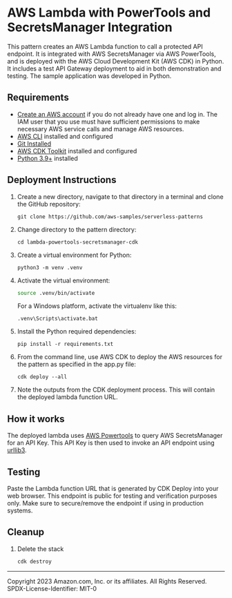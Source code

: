 # AWS Lambda with PowerTools and SecretsManager Integration

This pattern creates an AWS Lambda function to call a protected API endpoint. It is integrated with AWS SecretsManager via AWS PowerTools, and is deployed with the AWS Cloud Development Kit (AWS CDK) in Python. It includes a test API Gateway deployment to aid in both demonstration and testing. The sample application was developed in Python.

## Requirements

* [Create an AWS account](https://portal.aws.amazon.com/gp/aws/developer/registration/index.html) if you do not already have one and log in. The IAM user that you use must have sufficient permissions to make necessary AWS service calls and manage AWS resources.
* [AWS CLI](https://docs.aws.amazon.com/cli/latest/userguide/install-cliv2.html) installed and configured
* [Git Installed](https://git-scm.com/book/en/v2/Getting-Started-Installing-Git)
* [AWS CDK Toolkit](https://docs.aws.amazon.com/cdk/latest/guide/cli.html) installed and configured
* [Python 3.9+](https://www.python.org/downloads/) installed

## Deployment Instructions

1. Create a new directory, navigate to that directory in a terminal and clone the GitHub repository:
    ```
    git clone https://github.com/aws-samples/serverless-patterns

    ```
1. Change directory to the pattern directory:
    ```
    cd lambda-powertools-secretsmanager-cdk
    ```
1. Create a virtual environment for Python:
    ```
    python3 -m venv .venv
    ```
1. Activate the virtual environment:
    ```bash
    source .venv/bin/activate
    ```

    For a Windows platform, activate the virtualenv like this:
    ```
    .venv\Scripts\activate.bat
    ```
1. Install the Python required dependencies:
    ```
    pip install -r requirements.txt
    ```
1. From the command line, use AWS CDK to deploy the AWS resources for the pattern as specified in the app.py file:
    ```
    cdk deploy --all
    ```
1. Note the outputs from the CDK deployment process. This will contain the deployed lambda function URL.

## How it works

The deployed lambda uses [AWS Powertools](https://awslabs.github.io/aws-lambda-powertools-python/2.5.0/) to query AWS SecretsManager for an API Key. This API Key is then used to invoke an API endpoint using [urllib3](https://urllib3.readthedocs.io/en/stable/index.html).

## Testing

Paste the Lambda function URL that is generated by CDK Deploy into your web browser. This endpoint is public for testing and verification purposes only. Make sure to secure/remove the endpoint if using in production systems.

## Cleanup

1. Delete the stack
    ```bash
    cdk destroy
    ```

----
Copyright 2023 Amazon.com, Inc. or its affiliates. All Rights Reserved.
SPDX-License-Identifier: MIT-0

